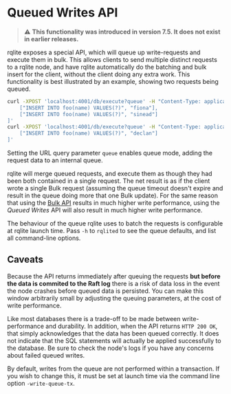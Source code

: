# Queued Writes API
> :warning: **This functionality was introduced in version 7.5. It does not exist in earlier releases.**

rqlite exposes a special API, which will queue up write-requests and execute them in bulk. This allows clients to send multiple distinct requests to a rqlite node, and have rqlite automatically do the batching and bulk insert for the client, without the client doing any extra work. This functionality is best illustrated by an example, showing two requests being queued.
```bash
curl -XPOST 'localhost:4001/db/execute?queue' -H "Content-Type: application/json" -d '[
    ["INSERT INTO foo(name) VALUES(?)", "fiona"],
    ["INSERT INTO foo(name) VALUES(?)", "sinead"]
]'
curl -XPOST 'localhost:4001/db/execute?queue' -H "Content-Type: application/json" -d '[
    ["INSERT INTO foo(name) VALUES(?)", "declan"]
]'
```
Setting the URL query parameter `queue` enables queue mode, adding the request data to an internal queue.

rqlite will merge queued requests, and execute them as though they had been both contained in a single request. The net result is as if the client wrote a single Bulk request (assuming the queue timeout doesn't expire and result in the queue doing more that one Bulk update). For the same reason that using the [Bulk API](https://github.com/rqlite/rqlite/blob/master/DOC/BULK.md) results in much higher write performance, using the _Queued Writes_ API will also result in much higher write performance.

The behaviour of the queue rqlite uses to batch the requests is configurable at rqlite launch time. Pass `-h` to `rqlited` to see the queue defaults, and list all command-line options.

## Caveats
Because the API returns immediately after queuing the requests **but before the data is commited to the Raft log** there is a risk of data loss in the event the node crashes before queued data is persisted. You can make this window arbitrarily small by adjusting the queuing parameters, at the cost of write performance.

Like most databases there is a trade-off to be made between write-performance and durability. In addition, when the API returns `HTTP 200 OK`, that simply acknowledges that the data has been queued correctly. It does not indicate that the SQL statements will actually be applied successfully to the database. Be sure to check the node's logs if you have any concerns about failed queued writes.

By default, writes from the queue are not performed within a transaction. If you wish to change this, it must be set at launch time via the command line option `-write-queue-tx`.
